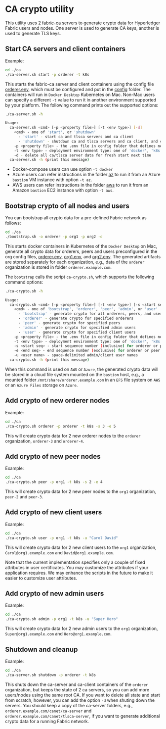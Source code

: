 # CA crypto utility

This utility uses 2 [fabric-ca](https://hyperledger-fabric-ca.readthedocs.io/en/release-1.4/) servers to generate crypto data for Hyperledger Fabric users and nodes. One server is used to generate CA keys, another is used to generate TLS keys.

## Start CA servers and client containers

Example:

```bash
cd ./ca
./ca-server.sh start -p orderer -t k8s
```

This starts the fabric-ca server and client containers using the config file [orderer.env](../config/orderer.env), which must be configured and put in the [config](../config) folder. The containers will run in `Docker Desktop` Kubernetes on Mac. Non-Mac users can specify a different `-t` value to run it in another environment supported by your platform. The following command prints out the supported options:

```bash
./ca-server.sh -h

Usage:
  ca-server.sh <cmd> [-p <property file>] [-t <env type>] [-d]
    <cmd> - one of 'start', or 'shutdown'
      - 'start' - start ca and tlsca servers and ca client
      - 'shutdown' - shutdown ca and tlsca servers and ca client, and cleanup ca-client data
    -p <property file> - the .env file in config folder that defines network properties, e.g., org1 (default)
    -t <env type> - deployment environment type: one of 'docker', 'k8s' (default), 'aws', 'az', or 'gcp'
    -d - delete all ca/tlsca server data for fresh start next time
  ca-server.sh -h (print this message)
```

- Docker-compose users can use option `-t docker`
- Azure users can refer instructions in the folder [az](../az) to run it from an Azure `bastion` VM instance with option `-t az`.
- AWS users can refer instructions in the folder [aws](../aws) to run it from an Amazon `bastion` EC2 instance with option `-t aws`.

## Bootstrap crypto of all nodes and users

You can bootstrap all crypto data for a pre-defined Fabric network as follows:

```bash
cd ./ca
./bootstrap.sh -o orderer -p org1 -p org2 -d
```

This starts docker containers in Kubernetes of the `Docker Desktop` on Mac, generate all crypto data for orderers, peers and users preconfigured in the org config files, [orderer.env](../config/orderer.env), [org1.env](../config/org1.env), and [org2.env](../config/org2.env).  The generated artifacts are stored separately for each organization, e.g., data of the `orderer` organization is stored in folder `orderer.example.com`.

The `bootstrap` calls the script `ca-crypto.sh`, which supports the following command options:

```bash
./ca-crypto.sh -h

Usage:
  ca-crypto.sh <cmd> [-p <property file>] [-t <env type>] [-s <start seq>] [-e <end seq>] [-u <user name>]
    <cmd> - one of 'bootstrap', 'orderer', 'peer', 'admin', or 'user'
      - 'bootstrap' - generate crypto for all orderers, peers, and users in a network spec
      - 'orderer' - generate crypto for specified orderers
      - 'peer' - generate crypto for specified peers
      - 'admin' - generate crypto for specified admin users
      - 'user' - generate crypto for specified client users
    -p <property file> - the .env file in config folder that defines network properties, e.g., org1 (default)
    -t <env type> - deployment environment type: one of 'docker', 'k8s' (default), 'aws', 'az', or 'gcp'
    -s <start seq> - start sequence number (inclusive) for orderer or peer
    -e <end seq> - end sequence number (exclusive) for orderer or peer
    -u <user name> - space-delimited admin/client user names
  ca-crypto.sh -h (print this message)
```

When this command is used on `AWS` or `Azure`, the generated crypto data will be stored in a cloud file system mounted on the `bastion` host, e.g., a mounted folder `/mnt/share/orderer.example.com` in an `EFS` file system on `AWS` or an `Azure Files` storage on `Azure`.

## Add crypto of new orderer nodes

Example:

```bash
cd ./ca
./ca-crypto.sh orderer -p orderer -t k8s -s 3 -e 5
```

This will create crypto data for 2 new orderer nodes to the `orderer` organization, `orderer-3` and `orderer-4`.

## Add crypto of new peer nodes

Example:

```bash
cd ./ca
./ca-crypto.sh peer -p org1 -t k8s -s 2 -e 4
```

This will create crypto data for 2 new peer nodes to the `org1` organization, `peer-2` and `peer-3`.

## Add crypto of new client users

Example:

```bash
cd ./ca
./ca-crypto.sh user -p org1 -t k8s -u "Carol David"
```

This will create crypto data for 2 new client users to the `org1` organization, `Carol@org1.example.com` and `David@org1.example.com`.

Note that the current implementation specifies only a couple of fixed attributes in user certificates. You may customize the attributes if your application requires. We may enhance the scripts in the future to make it easier to customize user attributes.

## Add crypto of new admin users

Example:

```bash
cd ./ca
./ca-crypto.sh admin -p org1 -t k8s -u "Super Hero"
```

This will create crypto data for 2 new admin users to the `org1` organization, `Super@org1.example.com` and `Hero@org1.example.com`.

## Shutdown and cleanup

Example:

```bash
cd ./ca
./ca-server.sh shutdown -p orderer -t k8s
```

This shuts down the ca-server and ca-client containers of the `orderer` organization, but keeps the state of 2 ca servers, so you can add more users/nodes using the same root CA. If you want to delete all state and start from scratch, however, you can add the option `-d` when shuting down the servers. You should keep a copy of the ca-server folders, e.g., `orderer.example.com/canet/ca-server` and `orderer.example.com/canet/tlsca-server`, if you want to generate additional crypto data for a running Fabric network.
